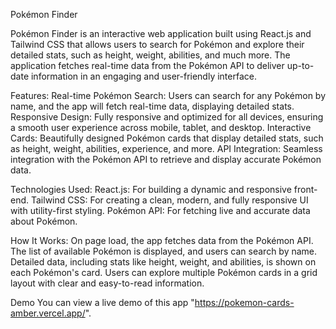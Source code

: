 Pokémon Finder

Pokémon Finder is an interactive web application built using React.js and Tailwind CSS that allows users to search for Pokémon and explore their detailed stats, such as height, weight, abilities, and much more. The application fetches real-time data from the Pokémon API to deliver up-to-date information in an engaging and user-friendly interface.

Features:
Real-time Pokémon Search: Users can search for any Pokémon by name, and the app will fetch real-time data, displaying detailed stats.
Responsive Design: Fully responsive and optimized for all devices, ensuring a smooth user experience across mobile, tablet, and desktop.
Interactive Cards: Beautifully designed Pokémon cards that display detailed stats, such as height, weight, abilities, experience, and more.
API Integration: Seamless integration with the Pokémon API to retrieve and display accurate Pokémon data.

Technologies Used:
React.js: For building a dynamic and responsive front-end.
Tailwind CSS: For creating a clean, modern, and fully responsive UI with utility-first styling.
Pokémon API: For fetching live and accurate data about Pokémon.

How It Works:
On page load, the app fetches data from the Pokémon API.
The list of available Pokémon is displayed, and users can search by name.
Detailed data, including stats like height, weight, and abilities, is shown on each Pokémon's card.
Users can explore multiple Pokémon cards in a grid layout with clear and easy-to-read information.

Demo
You can view a live demo of this app "https://pokemon-cards-amber.vercel.app/". 
